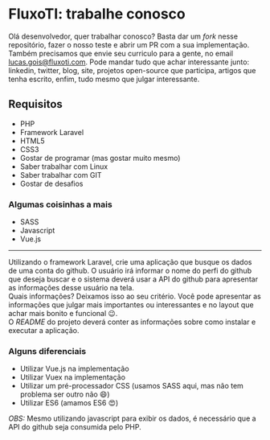 # FluxoTI: trabalhe conosco

Olá desenvolvedor, quer trabalhar conosco? Basta dar um *fork* nesse repositório, fazer o nosso teste e abrir um PR com a sua implementação.  
Também precisamos que envie seu curriculo para a gente, no email lucas.gois@fluxoti.com. Pode mandar tudo que achar interessante junto: linkedin, twitter, blog, site, projetos open-source que participa, artigos que tenha escrito, enfim, tudo mesmo que julgar interessante.

## Requisitos

- PHP
- Framework Laravel
- HTML5
- CSS3
- Gostar de programar (mas gostar muito mesmo)
- Saber trabalhar com Linux
- Saber trabalhar com GIT
- Gostar de desafios

### Algumas coisinhas a mais

- SASS
- Javascript
- Vue.js

---
Utilizando o framework Laravel, crie uma aplicação que busque os dados de uma conta do github. O usuário irá informar o nome do perfi do github que deseja buscar e o sistema deverá usar a API do github para apresentar as informações desse usuário na tela.  
Quais informações? Deixamos isso ao seu critério. Você pode apresentar as informações que julgar mais importantes ou interessantes e no layout que achar mais bonito e funcional :wink:.  
O *README* do projeto deverá conter as informações sobre como instalar e executar a aplicação.

### Alguns diferenciais

- Utilizar Vue.js na implementação
- Utilizar Vuex na implementação
- Utilizar um pré-processador CSS (usamos SASS aqui, mas não tem problema ser outro não :smile:)
- Utilizar ES6 (amamos ES6 :heart_eyes:)

*OBS:* Mesmo utilizando javascript para exibir os dados, é necessário que a API do github seja consumida pelo PHP.